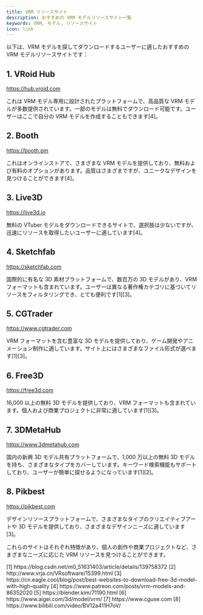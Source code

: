 ```yaml
---
title: VRM リソースサイト
description: おすすめの VRM モデルリソースサイト一覧
keywords: VRM, モデル, リソースサイト
icon: link
---
```


以下は、VRM モデルを探してダウンロードするユーザーに適したおすすめの VRM モデルリソースサイトです：

## 1. VRoid Hub

<https://hub.vroid.com>

これは VRM モデル専用に設計されたプラットフォームで、高品質な VRM モデルが多数提供されています。一部のモデルは無料でダウンロード可能です。ユーザーはここで自分の VRM モデルを作成することもできます\[4\]。

## 2. Booth

<https://booth.pm>

これはオンラインストアで、さまざまな VRM モデルを提供しており、無料および有料のオプションがあります。品質はさまざまですが、ユニークなデザインを見つけることができます\[4\]。

## 3. Live3D

<https://live3d.io>

無料の VTuber モデルをダウンロードできるサイトで、選択肢は少ないですが、迅速にリソースを取得したいユーザーに適しています\[4\]。

## 4. Sketchfab

<https://sketchfab.com>

国際的に有名な 3D 素材プラットフォームで、数百万の 3D モデルがあり、VRM フォーマットも含まれています。ユーザーは異なる著作権カテゴリに基づいてリソースをフィルタリングでき、とても便利です\[1\]\[3\]。

## 5. CGTrader

<https://www.cgtrader.com>

VRM フォーマットを含む豊富な 3D モデルを提供しており、ゲーム開発やアニメーション制作に適しています。サイト上にはさまざまなファイル形式が選べます\[1\]\[3\]。

## 6. Free3D

<https://free3d.com>

16,000 以上の無料 3D モデルを提供しており、VRM フォーマットも含まれています。個人および商業プロジェクトに非常に適しています\[1\]\[3\]。

## 7. 3DMetaHub

<https://www.3dmetahub.com>

国内の新興 3D モデル共有プラットフォームで、1,000 万以上の無料 3D モデルを持ち、さまざまなタイプをカバーしています。キーワード検索機能もサポートしており、ユーザーが簡単に探せるようになっています\[1\]\[2\]。

## 8. Pikbest

<https://pikbest.com>

デザインリソースプラットフォームで、さまざまなタイプのクリエイティブアートや 3D モデルを提供しており、さまざまなデザインニーズに適しています\[3\]。

これらのサイトはそれぞれ特徴があり、個人の創作や商業プロジェクトなど、さまざまなニーズに応じた VRM リソースを見つけることができます。

<Accordion title="参考資料">
  [1] https://blog.csdn.net/m0_51631403/article/details/139758372  
  [2] http://www.vrja.cn/VRsoftware/15399.html  
  [3] https://cn.eagle.cool/blog/post/best-websites-to-download-free-3d-model-with-high-quality  
  [4] https://www.patreon.com/posts/vrm-models-and-86352020  
  [5] https://blender.kim/71190.html  
  [6] https://www.aigei.com/3d/model/vrm/  
  [7] https://www.cguse.com  
  [8] https://www.bilibili.com/video/BV12a411H7oV/
</Accordion>

